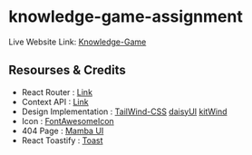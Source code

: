 # knowledge-game-assignment

Live Website Link: [Knowledge-Game]()

## Resourses & Credits

- React Router : [Link](https://reactrouter.com/en/main)
- Context API : [Link](https://reactjs.org/docs/context.html)
- Design Implementation : [TailWind-CSS](https://tailwindcss.com/docs/installation) [daisyUI](https://daisyui.com/components/) [kitWind](https://kitwind.io/products/kometa/components)
- Icon : [FontAwesomeIcon](https://fontawesome.com/v5/docs/web/use-with/react)
- 404 Page : [Mamba UI](https://www.mambaui.com/components/error)
- React Toastify : [Toast](https://www.npmjs.com/package/react-toastify)
